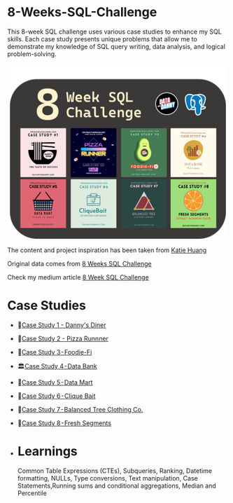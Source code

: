 # 8-Weeks-SQL-Challenge
This 8-week SQL challenge uses various case studies to enhance my SQL skills. Each case study presents unique problems that allow me to demonstrate my knowledge of SQL query writing, data analysis, and logical problem-solving.

<img src= "https://github.com/keshavdewan/8-Weeks-SQL-Challenge/blob/40e34dc7ae9294680e782b175515748302971d80/Main%20Page.png" width="500" height="400" />

The content and project inspiration has been taken from [Katie Huang](https://github.com/katiehuangx)

Original data comes from [8 Weeks SQL Challenge](https://8weeksqlchallenge.com/)

Check my medium article [8 Week SQL Challenge](https://medium.com/p/81aba90fd2d0/edit)

# Case Studies
  - 🍜[Case Study 1 - Danny's Diner](https://github.com/keshavdewan/8-Weeks-SQL-Challenge/blob/808fb348107ed9064c9848e2af9068476642735a/Case%20Study%201%20-%20Dany's%20Diner/Case%20Study%201%20-%20Dany's%20Diner.md)
  - 🍕[Case Study 2 - Pizza Runnner](https://github.com/keshavdewan/8-Weeks-SQL-Challenge/blob/main/Case%20Study%202%20-%20Pizza%20Runner/Pizza%20Runner.md)
  - 🥑[Case Study 3 - Foodie-Fi](https://github.com/keshavdewan/8-Weeks-SQL-Challenge/blob/main/Case%20Study%203%20-%20Foodie-Fi/Foodie-Fi.md)
  - 🏛️[Case Study 4 - Data Bank](https://github.com/keshavdewan/8-Weeks-SQL-Challenge/blob/main/Case%20Study%204%20-%20Data%20Bank/Data-Bank.md)
  - 🛒[Case Study 5 - Data Mart](https://github.com/keshavdewan/8-Weeks-SQL-Challenge/blob/main/Case%20Study%205%20-%20Data%20Mart/Data%20Mart.md)
  - 🎣[Case Study 6 - Clique Bait]()
  - 👕[Case Study 7 - Balanced Tree Clothing Co.]()
  - 🍊[Case Study 8 - Fresh Segments]()

  - # Learnings
    Common Table Expressions (CTEs), Subqueries, Ranking, Datetime formatting, NULLs, Type conversions, Text manipulation, Case Statements,Running sums and conditional aggregations, Median and Percentile
    

